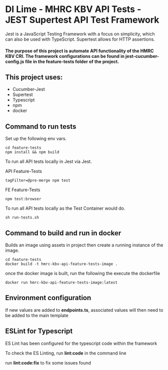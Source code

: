 # DI Lime - MHRC KBV API Tests - JEST Supertest API Test Framework

Jest is a JavaScript Testing Framework with a focus on simplicity, which can also be used with TypeScript.
Supertest allows for HTTP assertions.

#### The purpose of this project is automate API functionality of the HMRC KBV CRI. The framework configurations can be found in jest-cucumber-config.js file in the feature-tests folder of the project.

## This project uses:

- Cucumber-Jest
- Supertest
- Typescript
- npm
- docker

## Command to run tests

Set up the following env vars.

```shell
cd feature-tests
npm install && npm build
```

To run all API tests locally in Jest via Jest.

API Feature-Tests

```shell
tagFilter=@pre-merge npm test
```

FE Feature-Tests

```shell
npm test:browser
```

To run all API tests locally as the Test Container would do.

```shell
sh run-tests.sh
```

## Command to build and run in docker

Builds an image using assets in project then create a running instance of the image.

```shell
cd feature-tests
docker build -t hmrc-kbv-api-feature-tests-image .
```

once the docker image is built, run the following the execute the dockerfile

```shell
docker run hmrc-kbv-api-feature-tests-image:latest
```

## Environment configuration

If new values are added to **endpoints.ts**, associated values will then need to be added to the main template

## ESLint for Typescript

ES Lint has been configured for the typescript code within the framework

To check the ES Linting, run **lint:code** in the command line

run **lint:code:fix** to fix some issues found
